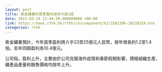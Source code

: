 ```yaml
---
layout: post
title: 紫金礦業料首季盈利按年升逾1倍
date: 2021-03-24 21:44:50.000000000 +08:00
link: https://news.rthk.hk/rthk/ch/component/k2/1582396-20210324.htm
categories: rthk
---
```


紫金礦業預計，今年首季盈利將介乎23至25億元人民幣，按年增長約1.2至1.4倍。去年同期盈利為10.4億元。

公司指，盈利上升，主要由於公司克服海外疫情和春節假期影響，積極組織生產，礦產品產量和銷售價格均按年上升。
